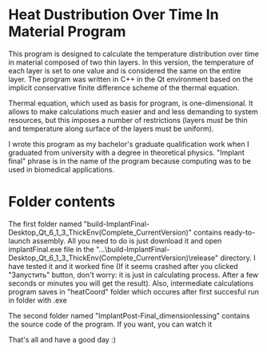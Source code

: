 # Heat Dustribution Over Time In Material Program

This program is designed to calculate the temperature distribution over time in material composed of two thin layers.
In this version, the temperature of each layer is set to one value and is considered the same on the entire layer.
The program was written in C++ in the Qt environment based on the implicit conservative finite difference scheme of the thermal equation.

Thermal equation, which used as basis for program, is one-dimensional. It allows to make calculations much easier and and less demanding to system resources, but this imposes a number of restrictions (layers must be thin and temperature along surface of the layers must be uniform). 

I wrote this program as my bachelor's graduate qualification work when I graduated from university with a degree in theoretical physics. "Implant final" phrase is in the name of the program because computing was to be used in biomedical applications.

# Folder contents

The first folder named "build-ImplantFinal-Desktop_Qt_6_1_3_ThickEnv(Complete_CurrentVersion)" contains ready-to-launch assembly. All you need to do is just download it and open implantFinal.exe file in the "...\build-ImplantFinal-Desktop_Qt_6_1_3_ThickEnv(Complete_CurrentVersion)\release\" directory. I have tested it and it worked fine (If it seems crashed after you clicked "Запустить" button, don't worry: it is just in calculating process. After a few seconds or minutes you will get the result). Also, intermediate calculations program saves in "heatCoord" folder which occures after first succesful run in folder with .exe

The second folder named "ImplantPost-Final_dimensionlessing" contains the source code of the program. If you want, you can watch it

That's all and have a good day :)